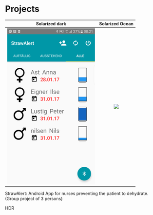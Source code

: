 # Projects

Solarized dark             |  Solarized Ocean
:-------------------------:|:-------------------------:
![](https://github.com/domi20u/Projects/blob/master/StrawAlert/activity_main.png)  |  ![](https://...Ocean.png)
StrawAlert: Android App for nurses preventing the patient to dehydrate. (Group project of 3 persons)

HDR
